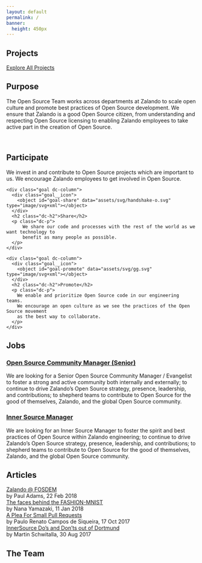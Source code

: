 ```yaml
---
layout: default
permalink: /
banner:
  height: 450px
---
```

<section class="dc-container dc--text-center page-section page-section--padding page-section--background-white" id="os-projects">
  <h1 class="dc-h1 page-section__header">Projects</h1>

  <div id="catwatch-statistics" class="statistics"></div>

  <div class="projects__wrapper">
    <div class="spinner-overlay" id="spinner">
      <div class="dc-spinner"></div>
    </div>
    <div id="catwatch-projects" class="projects"></div>
  </div>

  <a class="dc-btn dc-btn--primary" href="projects/index.html">Explore All Projects</a>
</section>

<section class="dc-container dc--text-center page-section page-section--padding page-section--background-gradient strategy" id="os-goals">
  <h1 class="dc-h1 page-section__header">
    Purpose
  </h1>

  <p class="dc-p strategy__subtitle">
    The Open Source Team works across departments at Zalando to scale open culture and
    promote best practices of Open Source development. We ensure that Zalando is
    a good Open Source citizen, from understanding and respecting Open Source licensing to enabling
    Zalando employees to take active part in the creation of Open Source.
  </p>

  <br>

  <div class="dc-row">
    <div class="goal dc-column">
      <div class="goal__icon">
        <object id="goal-participate" data="assets/svg/slideshare.svg" type="image/svg+xml"></object>
      </div>
      <h2 class="dc-h2">Participate</h2>
      <p class="dc-p">
          We invest in and contribute to Open Source projects which are important to us.
          We encourage Zalando employees to get involved in Open Source.
      </p>
    </div>

    <div class="goal dc-column">
      <div class="goal__icon">
        <object id="goal-share" data="assets/svg/handshake-o.svg" type="image/svg+xml"></object>
      </div>
      <h2 class="dc-h2">Share</h2>
      <p class="dc-p">
          We share our code and processes with the rest of the world as we want technology to
          benefit as many people as possible.
      </p>
    </div>

    <div class="goal dc-column">
      <div class="goal__icon">
        <object id="goal-promote" data="assets/svg/gg.svg" type="image/svg+xml"></object>
      </div>
      <h2 class="dc-h2">Promote</h2>
      <p class="dc-p">
        We enable and prioritize Open Source code in our engineering teams.
        We encourage an open culture as we see the practices of the Open Source movement
        as the best way to collaborate.
      </p>
    </div>
  </div>
</section>

<section class="dc-container page-section--padding page-section page-section--background-white jobs" id="os-jobs">
  <h1 class="dc-h1 page-section__header page-section__header--center">Jobs</h1>
  <div class="dc-row job">
    <h3 class="dc-h2">
      <a href="https://jobs.zalando.com/jobs/965101-open-source-community-manager-senior/" target="_blank">
        Open Source Community Manager (Senior)
      </a>
    </h3>
    <p class="dc-p">We are looking for a Senior Open Source Community Manager / Evangelist to foster a strong and active community both internally and externally; to continue to drive Zalando’s Open Source strategy, presence, leadership, and contributions; to shepherd teams to contribute to Open Source for the good of themselves, Zalando, and the global Open Source community.</p>
  </div>
  <div class="dc-divider"></div>
  <div class="dc-row job">
    <h3 class="dc-h2">
      <a href="https://jobs.zalando.com/jobs/1108784-inner-source-manager/" target="_blank">
        Inner Source Manager
      </a>
    </h3>
    <p class="dc-p">We are looking for an Inner Source Manager to foster the spirit and best practices of Open Source within Zalando engineering; to continue to drive Zalando’s Open Source strategy, presence, leadership, and contributions; to shepherd teams to contribute to Open Source for the good of themselves, Zalando, and the global Open Source community.</p>
  </div>
</section>

<section class="dc-container dc--text-center page-section page-section--padding page-section--background-secondary" id="os-articles">
  <h1 class="dc-h1 page-section__header">Articles</h1>
  <div class="dc-row blog">
    <div class="dc-h2">
      <a href="https://jobs.zalando.com/tech/blog/fosdem-not-average-conference/" target="_blank">
        Zalando @ FOSDEM
      </a>
    </div>
    <div class="dc-h3">by Paul Adams, 22 Feb 2018</div>
  </div>
  <div class="dc-row blog">
    <div class="dc-h2">
      <a href="https://jobs.zalando.com/tech/blog/faces-behind-fashion-mnist/" target="_blank">
        The faces behind the FASHION-MNIST</div>
      </a>
    <div class="dc-h3">by Nana Yamazaki, 11 Jan 2018</div>
  </div>
  <div class="dc-row blog">
    <div class="dc-h2">
      <a href="https://jobs.zalando.com/tech/blog/a-plea-for-small-pull-requests/" target="_blank">
        A Plea For Small Pull Requests
      </a>
    </div>
    <div class="dc-h3">by Paulo Renato Campos de Siqueira, 17 Oct 2017</div>
  </div>
  <div class="dc-row blog">
    <div class="dc-h2">
      <a href="https://jobs.zalando.com/tech/blog/innersource-dos-and-donts-out-of-dortmund/" target="_blank">
        InnerSource Do’s and Don’ts out of Dortmund
      </a>
    </div>
    <div class="dc-h3">by Martin Schwitalla, 30 Aug 2017</div>
  </div>
  </div>
</section>

<section class="dc-container dc--text-center page-section page-section--padding page-section--background-white team" id="os-team">
  <h1 class="dc-h1 page-section__header">The Team</h1>
  <div id="os-team-data" class="users"></div>
</section>

<script src="/components/user.js" type="text/javascript"></script>

<script type="text/javascript">
  async function init() {
    store.setLimit(6);
    await displayStatistics();
    await displayProjects();
    displayTeam();
  }
  init();
</script>
